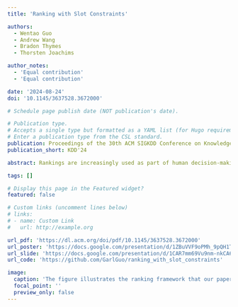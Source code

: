 ```yaml
---
title: 'Ranking with Slot Constraints'

authors:
  - Wentao Guo
  - Andrew Wang
  - Bradon Thymes
  - Thorsten Joachims

author_notes:
  - 'Equal contribution'
  - 'Equal contribution'

date: '2024-08-24'
doi: '10.1145/3637528.3672000'

# Schedule page publish date (NOT publication's date).

# Publication type.
# Accepts a single type but formatted as a YAML list (for Hugo requirements).
# Enter a publication type from the CSL standard.
publication: Proceedings of the 30th ACM SIGKDD Conference on Knowledge Discovery and Data Mining
publication_short: KDD'24

abstract: Rankings are increasingly used as part of human decision-making processes to most effectively allocate reviewing resources. Many of these processes have complex constraints, and we identify slot constraints as a model for a wide range of application problems -- from college admission with limited slots for different majors, to composing a stratified cohort of eligible participants in a medical trial. In this paper, we formalize the slot-constrained ranking problem as producing a ranking that maximizes the number of filled slots if candidates are evaluated by a human decision maker for slot eligibility in the order of the ranking. We show that naive adaptations of the Probability Ranking Principle (PRP) can be highly sub-optimal for slot-constrained ranking problems, and we devise a new ranking algorithm, called MatchRank. MatchRank generalizes the PRP, and it subsumes the PRP as a special case when there are no slot constraints. Our theoretical analysis shows that MatchRank has a strong approximation guarantee without any independence assumptions between slots or candidates. Furthermore, we show how MatchRank can be implemented efficiently. Beyond the theoretical guarantees, empirical evaluations show that MatchRank can provide substantial improvements over a range of synthetic and real-world tasks.

tags: []

# Display this page in the Featured widget?
featured: false

# Custom links (uncomment lines below)
# links:
# - name: Custom Link
#   url: http://example.org

url_pdf: 'https://dl.acm.org/doi/pdf/10.1145/3637528.3672000'
url_poster: 'https://docs.google.com/presentation/d/1ZBuVVF9oPMh_9pQH1T1hnaWvAddGP8-K/edit?usp=sharing&ouid=102786752493620407928&rtpof=true&sd=true'
url_slide: 'https://docs.google.com/presentation/d/1CAR7mm69Vu9nm-nkCA68XGfzVdmlaZyV/edit?usp=sharing&ouid=102786752493620407928&rtpof=true&sd=true'
url_code: 'https://github.com/GarlGuo/ranking_with_slot_constraints'

image:
  caption: 'The figure illustrates the ranking framework that our paper considers.'
  focal_point: ''
  preview_only: false
---
```

